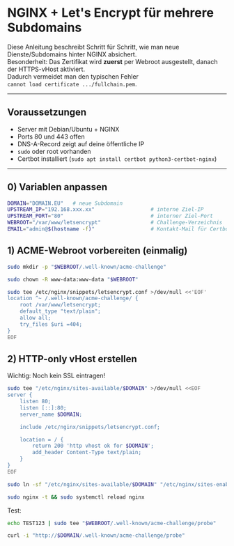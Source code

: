 # NGINX + Let's Encrypt für mehrere Subdomains

Diese Anleitung beschreibt Schritt für Schritt, wie man neue Dienste/Subdomains
hinter NGINX absichert.  
Besonderheit: Das Zertifikat wird **zuerst** per Webroot ausgestellt,
danach der HTTPS-vHost aktiviert.  
Dadurch vermeidet man den typischen Fehler  
`cannot load certificate .../fullchain.pem`.

---

## Voraussetzungen
- Server mit Debian/Ubuntu + NGINX
- Ports 80 und 443 offen
- DNS-A-Record zeigt auf deine öffentliche IP
- `sudo` oder root vorhanden
- Certbot installiert (`sudo apt install certbot python3-certbot-nginx`)

---

## 0) Variablen anpassen
```bash
DOMAIN="DOMAIN.EU"   # neue Subdomain
UPSTREAM_IP="192.168.xxx.xx"                  # interne Ziel-IP
UPSTREAM_PORT="80"                            # interner Ziel-Port
WEBROOT="/var/www/letsencrypt"                # Challenge-Verzeichnis
EMAIL="admin@$(hostname -f)"                  # Kontakt-Mail für Certbot
```

## 1) ACME-Webroot vorbereiten (einmalig)
```bash
sudo mkdir -p "$WEBROOT/.well-known/acme-challenge"
```
```bash
sudo chown -R www-data:www-data "$WEBROOT"
```
```bash
sudo tee /etc/nginx/snippets/letsencrypt.conf >/dev/null <<'EOF'
location ^~ /.well-known/acme-challenge/ {
    root /var/www/letsencrypt;
    default_type "text/plain";
    allow all;
    try_files $uri =404;
}
EOF
```
## 2) HTTP-only vHost erstellen

Wichtig: Noch kein SSL eintragen!
```bash
sudo tee "/etc/nginx/sites-available/$DOMAIN" >/dev/null <<EOF
server {
    listen 80;
    listen [::]:80;
    server_name $DOMAIN;

    include /etc/nginx/snippets/letsencrypt.conf;

    location = / {
        return 200 'http vhost ok for $DOMAIN';
        add_header Content-Type text/plain;
    }
}
EOF
```
```bash
sudo ln -sf "/etc/nginx/sites-available/$DOMAIN" "/etc/nginx/sites-enabled/$DOMAIN"
```
```bash
sudo nginx -t && sudo systemctl reload nginx
```

Test:
```bash
echo TEST123 | sudo tee "$WEBROOT/.well-known/acme-challenge/probe"
```
```bash
curl -i "http://$DOMAIN/.well-known/acme-challenge/probe"
```
